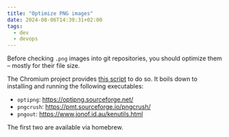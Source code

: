 ```yaml
---
title: "Optimize PNG images"
date: 2024-08-06T14:39:31+02:00
tags:
  - dev
  - devops
---
```


Before checking `.png` images into git repositories, you should optimize them –
mostly for their file size.

<!--more-->

The Chromium project provides [this
script](https://chromium.googlesource.com/chromium/src/+/refs/heads/main/tools/resources/optimize-png-files.sh)
to do so. It boils down to installing and running the following executables:

- `optipng`: https://optipng.sourceforge.net/
- `pngcrush`: https://pmt.sourceforge.io/pngcrush/
- `pngout`: https://www.jonof.id.au/kenutils.html

The first two are available via homebrew.
